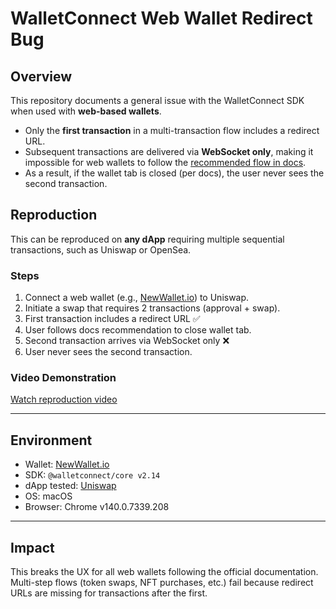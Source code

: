 # WalletConnect Web Wallet Redirect Bug

## Overview
This repository documents a general issue with the WalletConnect SDK when used with **web-based wallets**.

- Only the **first transaction** in a multi-transaction flow includes a redirect URL.  
- Subsequent transactions are delivered via **WebSocket only**, making it impossible for web wallets to follow the [recommended flow in docs](https://docs.walletconnect.network/wallet-sdk/web/usage).  
- As a result, if the wallet tab is closed (per docs), the user never sees the second transaction.

## Reproduction
This can be reproduced on **any dApp** requiring multiple sequential transactions, such as Uniswap or OpenSea.

### Steps
1. Connect a web wallet (e.g., [NewWallet.io](https://newwallet.io)) to Uniswap.
2. Initiate a swap that requires 2 transactions (approval + swap).
3. First transaction includes a redirect URL ✅
4. User follows docs recommendation to close wallet tab.
5. Second transaction arrives via WebSocket only ❌
6. User never sees the second transaction.

### Video Demonstration
[Watch reproduction video](https://github.com/quocle108/wc-webwallet-redirect-bug/blob/main/reproduce-mutilple-txs-issue.MOV)

---

## Environment
- Wallet: [NewWallet.io](https://newwallet.io)
- SDK: `@walletconnect/core v2.14`
- dApp tested: [Uniswap](https://app.uniswap.org)
- OS: macOS
- Browser: Chrome v140.0.7339.208

---

## Impact
This breaks the UX for all web wallets following the official documentation. Multi-step flows (token swaps, NFT purchases, etc.) fail because redirect URLs are missing for transactions after the first.
